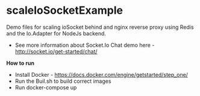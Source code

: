 # scaleIoSocketExample
Demo files for scaling ioSocket behind and nginx reverse proxy using Redis and the Io.Adapter for NodeJs backend.
  
* See more information about Socket.Io Chat demo here - http://socket.io/get-started/chat/

**How to run**
* Install Docker - https://docs.docker.com/engine/getstarted/step_one/
* Run the Buil.sh to build correct images
* Run docker-compose up